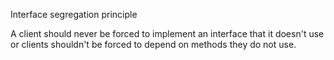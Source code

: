 Interface segregation principle

A client should never be forced to implement an interface that it doesn't use or clients shouldn't be forced to depend on methods they do not use.